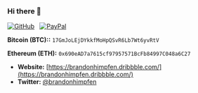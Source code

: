 ### Hi there 👋

[![GitHub](https://cdn.himpfen.io/badges/github/github-square-large.svg)](https://bit.ly/3cEOVkD) &nbsp; [![PayPal](https://cdn.himpfen.io/badges/buymeacoffee/buymeacoffee-square-large.svg)](https://bit.ly/3m8NJJ8)

**Bitcoin (BTC)::** `17GmJoLEjDYkkfMoHpQSvR6Lb7Wt6yvRtV`

**Ethereum (ETH):** `0x690eAD7a7615cf97957571BcFb84997C048a6C27`

- **Website:** [https://brandonhimpfen.dribbble.com/](https://brandonhimpfen.dribbble.com/)
- **Twitter:** [@brandonhimpfen](https://twitter.com/brandonhimpfen)
